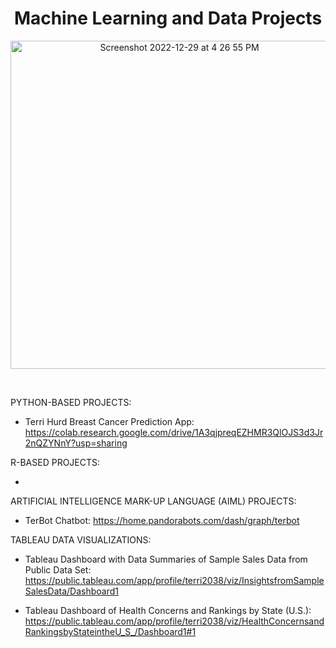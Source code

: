 <h1 align="center"> 
  Machine Learning and Data Projects
</h1>

<p align="center"> 
<img width="525" alt="Screenshot 2022-12-29 at 4 26 55 PM" src="https://user-images.githubusercontent.com/29231138/210012750-e021db21-3e56-4575-8321-10617cdf89cb.png">
</p>
<br/>

PYTHON-BASED PROJECTS:

- Terri Hurd Breast Cancer Prediction App:  https://colab.research.google.com/drive/1A3qjpreqEZHMR3QlOJS3d3Jr2nQZYNnY?usp=sharing


R-BASED PROJECTS:

-


ARTIFICIAL INTELLIGENCE MARK-UP LANGUAGE (AIML) PROJECTS:

- TerBot Chatbot: https://home.pandorabots.com/dash/graph/terbot


TABLEAU DATA VISUALIZATIONS:

- Tableau Dashboard with Data Summaries of Sample Sales Data from Public Data Set:  https://public.tableau.com/app/profile/terri2038/viz/InsightsfromSampleSalesData/Dashboard1

- Tableau Dashboard of Health Concerns and Rankings by State (U.S.): https://public.tableau.com/app/profile/terri2038/viz/HealthConcernsandRankingsbyStateintheU_S_/Dashboard1#1
